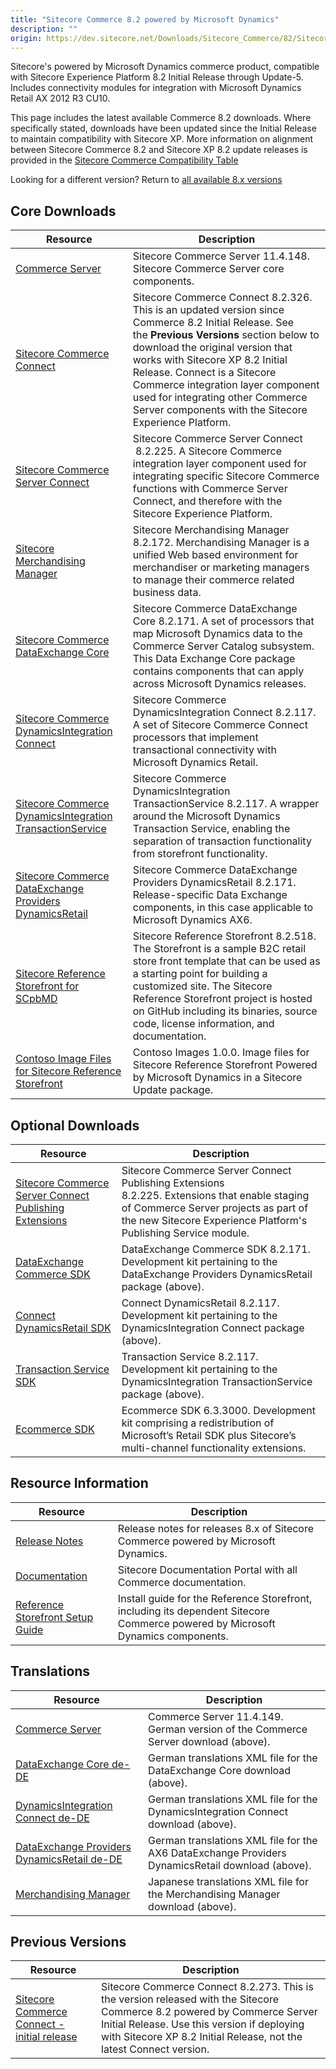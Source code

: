 ```yaml
---
title: "Sitecore Commerce 8.2 powered by Microsoft Dynamics"
description: ""
origin: https://dev.sitecore.net/Downloads/Sitecore_Commerce/82/Sitecore_Commerce_82_powered_by_Microsoft_Dynamics.aspx
---
```


Sitecore's powered by Microsoft Dynamics commerce product, compatible with Sitecore Experience Platform 8.2 Initial Release through Update-5. Includes connectivity modules for integration with Microsoft Dynamics Retail AX 2012 R3 CU10.

This page includes the latest available Commerce 8.2 downloads. Where specifically stated, downloads have been updated since the Initial Release to maintain compatibility with Sitecore XP. More information on alignment between Sitecore Commerce 8.2 and Sitecore XP 8.2 update releases is provided in the [Sitecore Commerce Compatibility Table](https://kb.sitecore.net/articles/316437)

Looking for a different version? Return to [all available 8.x versions](/Downloads/Sitecore_Commerce)

## Core Downloads

 | Resource | Description |
 | --- | --- |
 | [Commerce Server](https://scdp.blob.core.windows.net/downloads/Sitecore%20Commerce/82/Sitecore%20Commerce%2082%20powered%20by%20Microsoft%20Dynamics/Secure/CommerceServer-11.4.148.exe) | Sitecore Commerce Server 11.4.148. Sitecore Commerce Server core components. |
 | [Sitecore Commerce Connect](https://scdp.blob.core.windows.net/downloads/Sitecore%20Commerce/82/Sitecore%20Commerce%2082%20powered%20by%20Microsoft%20Dynamics/Secure/Sitecore%20Commerce%20Connect%208.2.326.zip) | Sitecore Commerce Connect 8.2.326. This is an updated version since Commerce 8.2 Initial Release. See the **Previous Versions** section below to download the original version that works with Sitecore XP 8.2 Initial Release. Connect is a Sitecore Commerce integration layer component used for integrating other Commerce Server components with the Sitecore Experience Platform. |
 | [Sitecore Commerce Server Connect](https://scdp.blob.core.windows.net/downloads/Sitecore%20Commerce/82/Sitecore%20Commerce%2082%20powered%20by%20Microsoft%20Dynamics/Secure/Sitecore%20Commerce%20Server%20Connect.8.2.225.update) | Sitecore Commerce Server Connect  8.2.225. A Sitecore Commerce integration layer component used for integrating specific Sitecore Commerce functions with Commerce Server Connect, and therefore with the Sitecore Experience Platform. |
 | [Sitecore Merchandising Manager](https://scdp.blob.core.windows.net/downloads/Sitecore%20Commerce/82/Sitecore%20Commerce%2082%20powered%20by%20Microsoft%20Dynamics/Secure/Sitecore%20Merchandising%20Manager.8.2.172.update) | Sitecore Merchandising Manager 8.2.172. Merchandising Manager is a unified Web based environment for merchandiser or marketing managers to manage their commerce related business data. |
 | [Sitecore Commerce DataExchange Core](https://scdp.blob.core.windows.net/downloads/Sitecore%20Commerce/82/Sitecore%20Commerce%2082%20powered%20by%20Microsoft%20Dynamics/Secure/Sitecore.Commerce.DataExchange.Core.8.2.171.update) | Sitecore Commerce DataExchange Core 8.2.171. A set of processors that map Microsoft Dynamics data to the Commerce Server Catalog subsystem. This Data Exchange Core package contains components that can apply across Microsoft Dynamics releases. |
 | [Sitecore Commerce DynamicsIntegration Connect](https://scdp.blob.core.windows.net/downloads/Sitecore%20Commerce/82/Sitecore%20Commerce%2082%20powered%20by%20Microsoft%20Dynamics/Secure/Sitecore.Commerce.DynamicsIntegration.Connect.8.2.117.update) | Sitecore Commerce DynamicsIntegration Connect 8.2.117. A set of Sitecore Commerce Connect processors that implement transactional connectivity with Microsoft Dynamics Retail. |
 | [Sitecore Commerce DynamicsIntegration TransactionService](https://scdp.blob.core.windows.net/downloads/Sitecore%20Commerce/82/Sitecore%20Commerce%2082%20powered%20by%20Microsoft%20Dynamics/Secure/Sitecore.Commerce.DynamicsIntegration.TransactionService.8.2.117.update) | Sitecore Commerce DynamicsIntegration TransactionService 8.2.117. A wrapper around the Microsoft Dynamics Transaction Service, enabling the separation of transaction functionality from storefront functionality. |
 | [Sitecore Commerce DataExchange Providers DynamicsRetail](https://scdp.blob.core.windows.net/downloads/Sitecore%20Commerce/82/Sitecore%20Commerce%2082%20powered%20by%20Microsoft%20Dynamics/Secure/Sitecore.Commerce.DataExchange.Providers.DynamicsRetail.8.2.171.update) | Sitecore Commerce DataExchange Providers DynamicsRetail 8.2.171. Release-specific Data Exchange components, in this case applicable to Microsoft Dynamics AX6.  |
 | [Sitecore Reference Storefront for SCpbMD](https://github.com/Sitecore/Reference-Storefront/releases) | Sitecore Reference Storefront 8.2.518. The Storefront is a sample B2C retail store front template that can be used as a starting point for building a customized site. The Sitecore Reference Storefront project is hosted on GitHub including its binaries, source code, license information, and documentation. |
 | [Contoso Image Files for Sitecore Reference Storefront](https://scdp.blob.core.windows.net/downloads/Sitecore%20Commerce/82/Sitecore%20Commerce%2082%20powered%20by%20Microsoft%20Dynamics/Secure/ContosoImages-1.update) | Contoso Images 1.0.0. Image files for Sitecore Reference Storefront Powered by Microsoft Dynamics in a Sitecore Update package. |

## Optional Downloads

 | Resource | Description |
 | --- | --- |
 | [Sitecore Commerce Server Connect Publishing Extensions](https://scdp.blob.core.windows.net/downloads/Sitecore%20Commerce/82/Sitecore%20Commerce%2082%20powered%20by%20Microsoft%20Dynamics/Secure/Sitecore%20Commerce%20Server%20Connect%20Publishing%20Extensions.8.2.225.update) | Sitecore Commerce Server Connect Publishing Extensions 8.2.225. Extensions that enable staging of Commerce Server projects as part of the new Sitecore Experience Platform's Publishing Service module. |
 | [DataExchange Commerce SDK](https://scdp.blob.core.windows.net/downloads/Sitecore%20Commerce/82/Sitecore%20Commerce%2082%20powered%20by%20Microsoft%20Dynamics/Secure/DataExchange.Commerce.Sdk.8.2.171.zip) | DataExchange Commerce SDK 8.2.171. Development kit pertaining to the DataExchange Providers DynamicsRetail package (above). |
 | [Connect DynamicsRetail SDK](https://scdp.blob.core.windows.net/downloads/Sitecore%20Commerce/82/Sitecore%20Commerce%2082%20powered%20by%20Microsoft%20Dynamics/Secure/Connect.DynamicsRetail.8.2.117.zip) | Connect DynamicsRetail 8.2.117. Development kit pertaining to the DynamicsIntegration Connect package (above). |
 | [Transaction Service SDK](https://scdp.blob.core.windows.net/downloads/Sitecore%20Commerce/82/Sitecore%20Commerce%2082%20powered%20by%20Microsoft%20Dynamics/Secure/TransactionService.8.2.117.zip) | Transaction Service 8.2.117. Development kit pertaining to the DynamicsIntegration TransactionService package (above). |
 | [Ecommerce SDK](https://scdp.blob.core.windows.net/downloads/Sitecore%20Commerce/82/Sitecore%20Commerce%2082%20powered%20by%20Microsoft%20Dynamics/Secure/EcommerceSdK.6.3.3000.zip) | Ecommerce SDK 6.3.3000. Development kit comprising a redistribution of Microsoft’s Retail SDK plus Sitecore’s multi-channel functionality extensions. |

## Resource Information

 | Resource | Description |
 | --- | --- |
 | [Release Notes](http://commercesdn.sitecore.net/SCpbMD82/ReleaseNotes/en-us/index.html) | Release notes for releases 8.x of Sitecore Commerce powered by Microsoft Dynamics. |
 | [Documentation](https://doc.sitecore.com) | Sitecore Documentation Portal with all Commerce documentation. |
 | [Reference Storefront Setup Guide](http://commercesdn.sitecore.net/SCpbMD82/SCpbMDRefSfGuide/en-us/index_frames.html) | Install guide for the Reference Storefront, including its dependent Sitecore Commerce powered by Microsoft Dynamics components. |

## Translations

 | Resource | Description |
 | --- | --- |
 | [Commerce Server](https://scdp.blob.core.windows.net/downloads/Sitecore%20Commerce/82/Sitecore%20Commerce%2082%20powered%20by%20Microsoft%20Dynamics/Secure/CommerceServer-11.4.149.exe) | Commerce Server 11.4.149. German version of the Commerce Server download (above). |
 | [DataExchange Core de-DE](https://scdp.blob.core.windows.net/downloads/Sitecore%20Commerce/82/Sitecore%20Commerce%2082%20powered%20by%20Microsoft%20Dynamics/Secure/DataExchange_Core_de-DE.xml) | German translations XML file for the DataExchange Core download (above). |
 | [DynamicsIntegration Connect de-DE](https://scdp.blob.core.windows.net/downloads/Sitecore%20Commerce/82/Sitecore%20Commerce%2082%20powered%20by%20Microsoft%20Dynamics/Secure/DynamicsIntegration_Connnect_AX6_AX7_de-DE.xml) | German translations XML file for the DynamicsIntegration Connect download (above). |
 | [DataExchange Providers DynamicsRetail de-DE](https://scdp.blob.core.windows.net/downloads/Sitecore%20Commerce/82/Sitecore%20Commerce%2082%20powered%20by%20Microsoft%20Dynamics/Secure/DataExchange_Providers_DynamicsRetail_AX6_AX7_de-DE.xml) | German translations XML file for the AX6 DataExchange Providers DynamicsRetail download (above). |
 | [Merchandising Manager](https://scdp.blob.core.windows.net/downloads/Sitecore%20Commerce/82/Sitecore%20Commerce%2082%20powered%20by%20Microsoft%20Dynamics/Secure/Merchandising_Manager_ja-JP.XML) | Japanese translations XML file for the Merchandising Manager download (above). |

## Previous Versions

 | Resource | Description |
 | --- | --- |
 | [Sitecore Commerce Connect - initial release](https://scdp.blob.core.windows.net/downloads/Sitecore%20Commerce/82/Sitecore%20Commerce%2082%20powered%20by%20Microsoft%20Dynamics/Secure/Sitecore%20Commerce%20Connect%208.2.273.zip) | Sitecore Commerce Connect 8.2.273. This is the version released with the Sitecore Commerce 8.2 powered by Commerce Server Initial Release. Use this version if deploying with Sitecore XP 8.2 Initial Release, not the latest Connect version.  <br /> |
